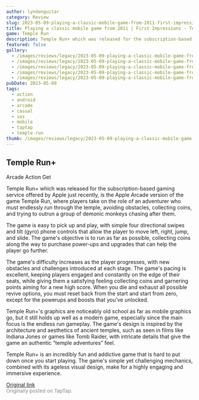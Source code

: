```yaml
---
author: lyndonguitar
category: Review
slug: 2023-05-09-playing-a-classic-mobile-game-from-2011-first-impressions-temple-run
title: Playing a classic mobile game from 2011 | First Impressions - Temple Run+
game: Temple Run
description: Temple Run+ which was released for the subscription-based gaming service offered by Apple just recently, is the Apple Arcade version of the game Temple Run, where players take on the role of an adventurer who must endlessly run through the temple, avoiding obstacles, collecting coins, and trying to outrun a group of demonic monkeys chasing after them.
featured: false
gallery:
  - /images/reviews/legacy/2023-05-09-playing-a-classic-mobile-game-from-2011--first-impressions---temple-run-0.avif
  - /images/reviews/legacy/2023-05-09-playing-a-classic-mobile-game-from-2011--first-impressions---temple-run-1.avif
  - /images/reviews/legacy/2023-05-09-playing-a-classic-mobile-game-from-2011--first-impressions---temple-run-2.avif
  - /images/reviews/legacy/2023-05-09-playing-a-classic-mobile-game-from-2011--first-impressions---temple-run-3.avif
  - /images/reviews/legacy/2023-05-09-playing-a-classic-mobile-game-from-2011--first-impressions---temple-run-4.avif
pubDate: 2023-05-09
tags:
  - action
  - android
  - arcade
  - casual
  - ios
  - mobile
  - taptap
  - temple-run
thumb: /images/reviews/legacy/2023-05-09-playing-a-classic-mobile-game-from-2011--first-impressions---temple-run-0.avif
---
```


Temple Run+
--
Arcade
Action
Get

Temple Run+ which was released for the subscription-based gaming service offered by Apple just recently, is the Apple Arcade version of the game Temple Run, where players take on the role of an adventurer who must endlessly run through the temple, avoiding obstacles, collecting coins, and trying to outrun a group of demonic monkeys chasing after them.

The game is easy to pick up and play, with simple four directional swipes and tilt (gyro) phone controls that allow the player to move left, right, jump, and slide. The game's objective is to run as far as possible, collecting coins along the way to purchase power-ups and upgrades that can help the player go further.

The game's difficulty increases as the player progresses, with new obstacles and challenges introduced at each stage. The game's pacing is excellent, keeping players engaged and constantly on the edge of their seats, while giving them a satisfying feeling collecting coins and garnering points aiming for a new high score. When you die and exhaust all possible revive options, you must reset back from the start and start from zero, except for the powerups and boosts that you’ve unlocked.

Temple Run+'s graphics are noticeably old school as far as mobile graphics go, but it still holds up well as a modern game, especially since the main focus is the endless run gameplay. The game's design is inspired by the architecture and aesthetics of ancient temples, such as seen in films like Indiana Jones or games like Tomb Raider, with intricate details that give the game an authentic “temple adventures” feel.

Temple Run+ is an incredibly fun and addictive game that is hard to put down once you start playing. The game's simple yet challenging mechanics, combined with its ageless visual design, make for a highly engaging and immersive experience.

[Original link](https://www.taptap.io/post/5379897)<br><span style="font-size: 0.95em; color: #888;">Originally posted on TapTap.</span>